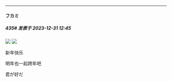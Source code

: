 
*****

####  フカミ  
##### 435#       发表于 2023-12-31 12:45

<img src="https://p.sda1.dev/15/68752d045e21f4c5c2d8cd2d4b5779c9/image.png" referrerpolicy="no-referrer">
<img src="https://p.sda1.dev/15/74339d10a70b1cbae8be53999d5154ed/image.png" referrerpolicy="no-referrer">

新年快乐

明年也一起跨年吧

君が好だ 

